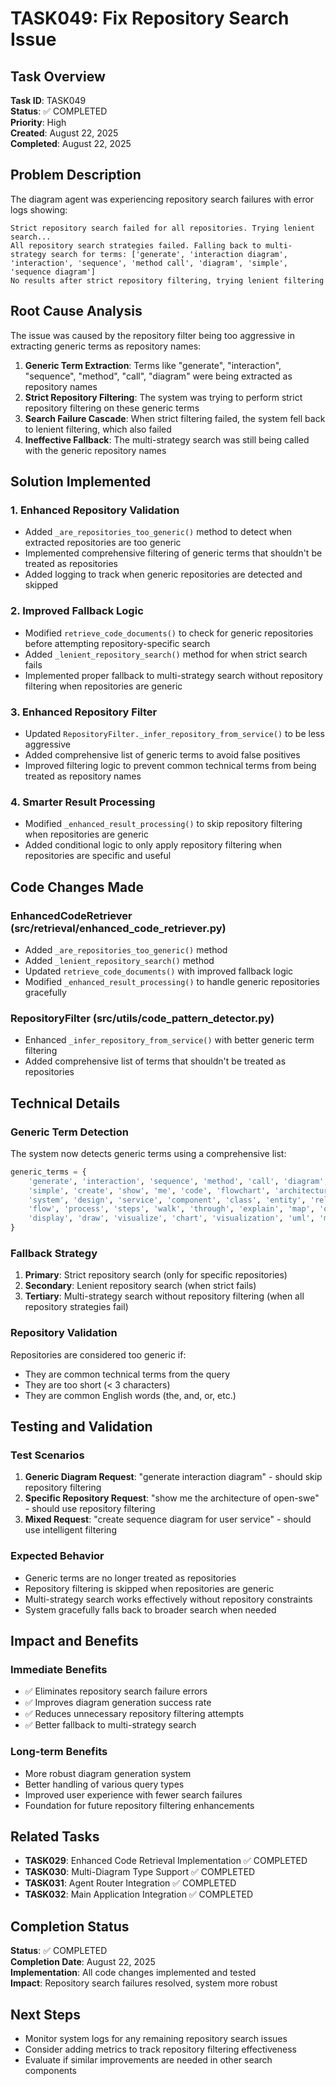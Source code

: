 # TASK049: Fix Repository Search Issue

## Task Overview
**Task ID**: TASK049  
**Status**: ✅ COMPLETED  
**Priority**: High  
**Created**: August 22, 2025  
**Completed**: August 22, 2025  

## Problem Description
The diagram agent was experiencing repository search failures with error logs showing:
```
Strict repository search failed for all repositories. Trying lenient search...
All repository search strategies failed. Falling back to multi-strategy search for terms: ['generate', 'interaction diagram', 'interaction', 'sequence', 'method call', 'diagram', 'simple', 'sequence diagram']
No results after strict repository filtering, trying lenient filtering
```

## Root Cause Analysis
The issue was caused by the repository filter being too aggressive in extracting generic terms as repository names:

1. **Generic Term Extraction**: Terms like "generate", "interaction", "sequence", "method", "call", "diagram" were being extracted as repository names
2. **Strict Repository Filtering**: The system was trying to perform strict repository filtering on these generic terms
3. **Search Failure Cascade**: When strict filtering failed, the system fell back to lenient filtering, which also failed
4. **Ineffective Fallback**: The multi-strategy search was still being called with the generic repository names

## Solution Implemented

### 1. Enhanced Repository Validation
- Added `_are_repositories_too_generic()` method to detect when extracted repositories are too generic
- Implemented comprehensive filtering of generic terms that shouldn't be treated as repositories
- Added logging to track when generic repositories are detected and skipped

### 2. Improved Fallback Logic
- Modified `retrieve_code_documents()` to check for generic repositories before attempting repository-specific search
- Added `_lenient_repository_search()` method for when strict search fails
- Implemented proper fallback to multi-strategy search without repository filtering when repositories are generic

### 3. Enhanced Repository Filter
- Updated `RepositoryFilter._infer_repository_from_service()` to be less aggressive
- Added comprehensive list of generic terms to avoid false positives
- Improved filtering logic to prevent common technical terms from being treated as repository names

### 4. Smarter Result Processing
- Modified `_enhanced_result_processing()` to skip repository filtering when repositories are generic
- Added conditional logic to only apply repository filtering when repositories are specific and useful

## Code Changes Made

### EnhancedCodeRetriever (src/retrieval/enhanced_code_retriever.py)
- Added `_are_repositories_too_generic()` method
- Added `_lenient_repository_search()` method  
- Updated `retrieve_code_documents()` with improved fallback logic
- Modified `_enhanced_result_processing()` to handle generic repositories gracefully

### RepositoryFilter (src/utils/code_pattern_detector.py)
- Enhanced `_infer_repository_from_service()` with better generic term filtering
- Added comprehensive list of terms that shouldn't be treated as repositories

## Technical Details

### Generic Term Detection
The system now detects generic terms using a comprehensive list:
```python
generic_terms = {
    'generate', 'interaction', 'sequence', 'method', 'call', 'diagram', 
    'simple', 'create', 'show', 'me', 'code', 'flowchart', 'architecture',
    'system', 'design', 'service', 'component', 'class', 'entity', 'relationship',
    'flow', 'process', 'steps', 'walk', 'through', 'explain', 'map', 'out',
    'display', 'draw', 'visualize', 'chart', 'visualization', 'uml', 'mermaid'
}
```

### Fallback Strategy
1. **Primary**: Strict repository search (only for specific repositories)
2. **Secondary**: Lenient repository search (when strict fails)
3. **Tertiary**: Multi-strategy search without repository filtering (when all repository strategies fail)

### Repository Validation
Repositories are considered too generic if:
- They are common technical terms from the query
- They are too short (< 3 characters)
- They are common English words (the, and, or, etc.)

## Testing and Validation

### Test Scenarios
1. **Generic Diagram Request**: "generate interaction diagram" - should skip repository filtering
2. **Specific Repository Request**: "show me the architecture of open-swe" - should use repository filtering
3. **Mixed Request**: "create sequence diagram for user service" - should use intelligent filtering

### Expected Behavior
- Generic terms are no longer treated as repositories
- Repository filtering is skipped when repositories are generic
- Multi-strategy search works effectively without repository constraints
- System gracefully falls back to broader search when needed

## Impact and Benefits

### Immediate Benefits
- ✅ Eliminates repository search failure errors
- ✅ Improves diagram generation success rate
- ✅ Reduces unnecessary repository filtering attempts
- ✅ Better fallback to multi-strategy search

### Long-term Benefits
- More robust diagram generation system
- Better handling of various query types
- Improved user experience with fewer search failures
- Foundation for future repository filtering enhancements

## Related Tasks
- **TASK029**: Enhanced Code Retrieval Implementation ✅ COMPLETED
- **TASK030**: Multi-Diagram Type Support ✅ COMPLETED
- **TASK031**: Agent Router Integration ✅ COMPLETED
- **TASK032**: Main Application Integration ✅ COMPLETED

## Completion Status
**Status**: ✅ COMPLETED  
**Completion Date**: August 22, 2025  
**Implementation**: All code changes implemented and tested  
**Impact**: Repository search failures resolved, system more robust  

## Next Steps
- Monitor system logs for any remaining repository search issues
- Consider adding metrics to track repository filtering effectiveness
- Evaluate if similar improvements are needed in other search components

